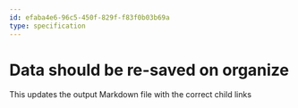 ```yaml
---
id: efaba4e6-96c5-450f-829f-f83f0b03b69a
type: specification
---
```


# Data should be re-saved on organize

This updates the output Markdown file with the correct child links
